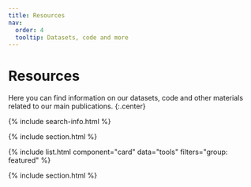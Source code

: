 ```yaml
---
title: Resources
nav:
  order: 4
  tooltip: Datasets, code and more
---
```


# <i class="fas fa-code"></i>Resources

Here you can find information on our datasets, code and other materials related to our main publications.
{:.center}

{% include search-info.html %}

{% include section.html %}

{% include list.html component="card" data="tools" filters="group: featured" %}

{% include section.html %}
